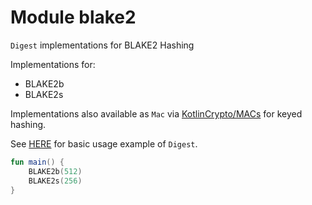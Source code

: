 # Module blake2

`Digest` implementations for BLAKE2 Hashing

Implementations for:
 - BLAKE2b
 - BLAKE2s

Implementations also available as `Mac` via [KotlinCrypto/MACs][url-macs] for keyed hashing.

See [HERE][url-digest-usage] for basic usage example of `Digest`.

```kotlin
fun main() {
    BLAKE2b(512)
    BLAKE2s(256)
}
```

[url-digest-usage]: https://core.kotlincrypto.org/library/digest/index.html
[url-macs]: https://github.com/KotlinCrypto/MACs
